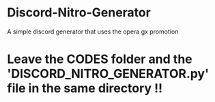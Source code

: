 # Discord-Nitro-Generator
A simple discord generator that uses the opera gx promotion
# Leave the CODES folder and the 'DISCORD_NITRO_GENERATOR.py' file in the same directory !!
